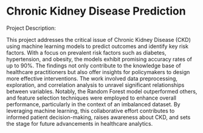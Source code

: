 # Chronic Kidney Disease Prediction

Project Description:

This project addresses the critical issue of Chronic Kidney Disease (CKD) using machine learning models to predict outcomes and identify key risk factors. With a focus on prevalent risk factors such as diabetes, hypertension, and obesity, the models exhibit promising accuracy rates of up to 90%. The findings not only contribute to the knowledge base of healthcare practitioners but also offer insights for policymakers to design more effective interventions. The work involved data preprocessing, exploration, and correlation analysis to unravel significant relationships between variables. Notably, the Random Forest model outperformed others, and feature selection techniques were employed to enhance overall performance, particularly in the context of an imbalanced dataset. By leveraging machine learning, this collaborative effort contributes to informed patient decision-making, raises awareness about CKD, and sets the stage for future advancements in healthcare analytics. 
